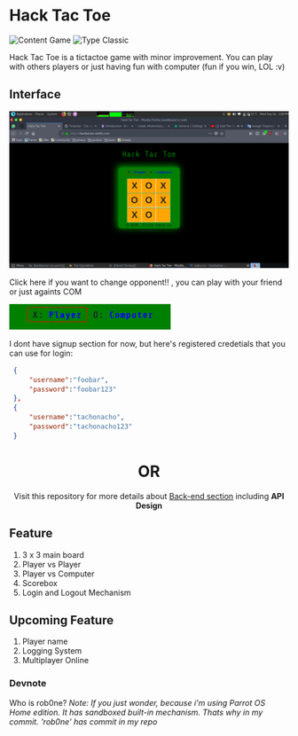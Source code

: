 # Hack Tac Toe 

![Content Game](https://img.shields.io/badge/content-game-green.svg)
![Type Classic](https://img.shields.io/badge/type-classic-lightgrey.svg)

Hack Tac Toe is a tictactoe game with minor improvement. You can play with others players or just having fun with computer (fun if you win, LOL :v)

## Interface

![Full Interface](src/full-ui.png)

Click here if you want to change opponent!! , you can play with your friend or just againts COM

![Choose opponent](src/select-opponent.png)

I dont have signup section for now, but here's registered credetials that you can use for login:
```json
 {
     "username":"foobar",
     "password":"foobar123"
 },
 {
     "username":"tachonacho",
     "password":"tachonacho123"
 }
```

<center>
<h1>OR</h1>
Visit this repository for more details about <a href='https://github.com/ariebrainware/hacktactoe-api'>Back-end section</a> including <b>API Design</b>
</center>

## Feature 

1. 3 x 3 main board
2. Player vs Player
3. Player vs Computer
4. Scorebox
5. Login and Logout Mechanism 

## Upcoming Feature

1. Player name
2. Logging System
3. Multiplayer Online

### Devnote

Who is rob0ne?
*Note: If you just wonder, because i'm using Parrot OS Home edition. It has sandboxed built-in mechanism. Thats why in my commit. 'rob0ne' has commit in my repo*